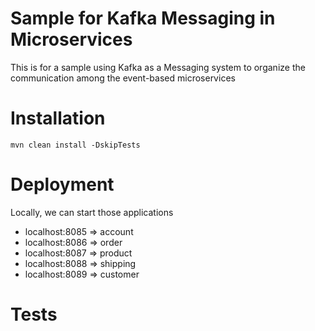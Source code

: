 # Sample for Kafka Messaging in Microservices
This is for a sample using Kafka as a Messaging system to organize the communication among the event-based microservices
# Installation
`mvn clean install -DskipTests`

# Deployment
Locally, we can start those applications
- localhost:8085 => account
- localhost:8086 => order
- localhost:8087 => product
- localhost:8088 => shipping
- localhost:8089 => customer

# Tests

